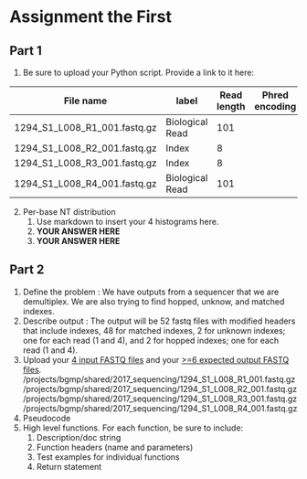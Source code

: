 # Assignment the First

## Part 1
1. Be sure to upload your Python script. Provide a link to it here:

| File name | label | Read length | Phred encoding |
|---|---|---|---|
| 1294_S1_L008_R1_001.fastq.gz | Biological Read | 101 |  |
| 1294_S1_L008_R2_001.fastq.gz | Index | 8 |  |
| 1294_S1_L008_R3_001.fastq.gz | Index | 8 |  |
| 1294_S1_L008_R4_001.fastq.gz | Biological Read | 101 |  |

2. Per-base NT distribution
    1. Use markdown to insert your 4 histograms here.
    2. **YOUR ANSWER HERE**
    3. **YOUR ANSWER HERE**
    
## Part 2
1. Define the problem : We have outputs from a sequencer that we are demultiplex. We are also trying to find hopped, unknow, and matched indexes.
2. Describe output : The output will be 52 fastq files with modified headers that include indexes, 48 for matched indexes, 2 for unknown indexes; one for each read (1 and 4), and 2 for hopped indexes; one for each read (1 and 4). 
3. Upload your [4 input FASTQ files](../TEST-input_FASTQ) and your [>=6 expected output FASTQ files](../TEST-output_FASTQ).
    /projects/bgmp/shared/2017_sequencing/1294_S1_L008_R1_001.fastq.gz
    /projects/bgmp/shared/2017_sequencing/1294_S1_L008_R2_001.fastq.gz
    /projects/bgmp/shared/2017_sequencing/1294_S1_L008_R3_001.fastq.gz
    /projects/bgmp/shared/2017_sequencing/1294_S1_L008_R4_001.fastq.gz
4. Pseudocode
5. High level functions. For each function, be sure to include:
    1. Description/doc string
    2. Function headers (name and parameters)
    3. Test examples for individual functions
    4. Return statement
